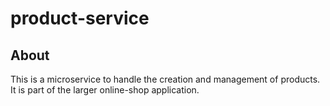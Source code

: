 # product-service

## About 
This is a microservice to handle the creation and management of products. It is part of the larger online-shop application.
